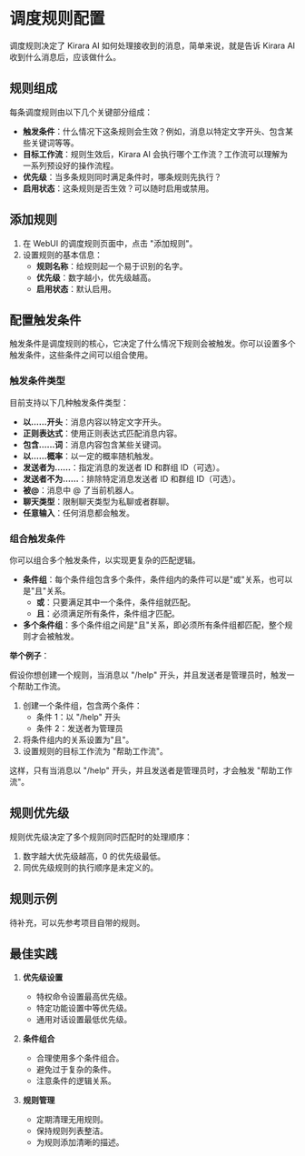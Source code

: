 # 调度规则配置

调度规则决定了 Kirara AI 如何处理接收到的消息，简单来说，就是告诉 Kirara AI 收到什么消息后，应该做什么。

## 规则组成

每条调度规则由以下几个关键部分组成：

- **触发条件**：什么情况下这条规则会生效？例如，消息以特定文字开头、包含某些关键词等等。
- **目标工作流**：规则生效后，Kirara AI 会执行哪个工作流？工作流可以理解为一系列预设好的操作流程。
- **优先级**：当多条规则同时满足条件时，哪条规则先执行？
- **启用状态**：这条规则是否生效？可以随时启用或禁用。

## 添加规则

1.  在 WebUI 的调度规则页面中，点击 "添加规则"。
2.  设置规则的基本信息：
    -   **规则名称**：给规则起一个易于识别的名字。
    -   **优先级**：数字越小，优先级越高。
    -   **启用状态**：默认启用。

## 配置触发条件

触发条件是调度规则的核心，它决定了什么情况下规则会被触发。你可以设置多个触发条件，这些条件之间可以组合使用。

### 触发条件类型

目前支持以下几种触发条件类型：

-   **以……开头**：消息内容以特定文字开头。
-   **正则表达式**：使用正则表达式匹配消息内容。
-   **包含……词**：消息内容包含某些关键词。
-   **以……概率**：以一定的概率随机触发。
-   **发送者为……**：指定消息的发送者 ID 和群组 ID（可选）。
-   **发送者不为……**：排除特定消息发送者 ID 和群组 ID（可选）。
-   **被@**：消息中 @ 了当前机器人。
-   **聊天类型**：限制聊天类型为私聊或者群聊。
-   **任意输入**：任何消息都会触发。

### 组合触发条件

你可以组合多个触发条件，以实现更复杂的匹配逻辑。

-   **条件组**：每个条件组包含多个条件，条件组内的条件可以是"或"关系，也可以是"且"关系。
    -   **或**：只要满足其中一个条件，条件组就匹配。
    -   **且**：必须满足所有条件，条件组才匹配。
-   **多个条件组**：多个条件组之间是"且"关系，即必须所有条件组都匹配，整个规则才会被触发。

**举个例子**：

假设你想创建一个规则，当消息以 "/help" 开头，并且发送者是管理员时，触发一个帮助工作流。

1.  创建一个条件组，包含两个条件：
    -   条件 1：以 "/help" 开头
    -   条件 2：发送者为管理员
2.  将条件组内的关系设置为"且"。
3.  设置规则的目标工作流为 "帮助工作流"。

这样，只有当消息以 "/help" 开头，并且发送者是管理员时，才会触发 "帮助工作流"。

## 规则优先级

规则优先级决定了多个规则同时匹配时的处理顺序：

1.  数字越大优先级越高，0 的优先级最低。
2.  同优先级规则的执行顺序是未定义的。

## 规则示例

待补充，可以先参考项目自带的规则。

## 最佳实践

1.  **优先级设置**
    -   特权命令设置最高优先级。
    -   特定功能设置中等优先级。
    -   通用对话设置最低优先级。

2.  **条件组合**
    -   合理使用多个条件组合。
    -   避免过于复杂的条件。
    -   注意条件的逻辑关系。

3.  **规则管理**
    -   定期清理无用规则。
    -   保持规则列表整洁。
    -   为规则添加清晰的描述。 